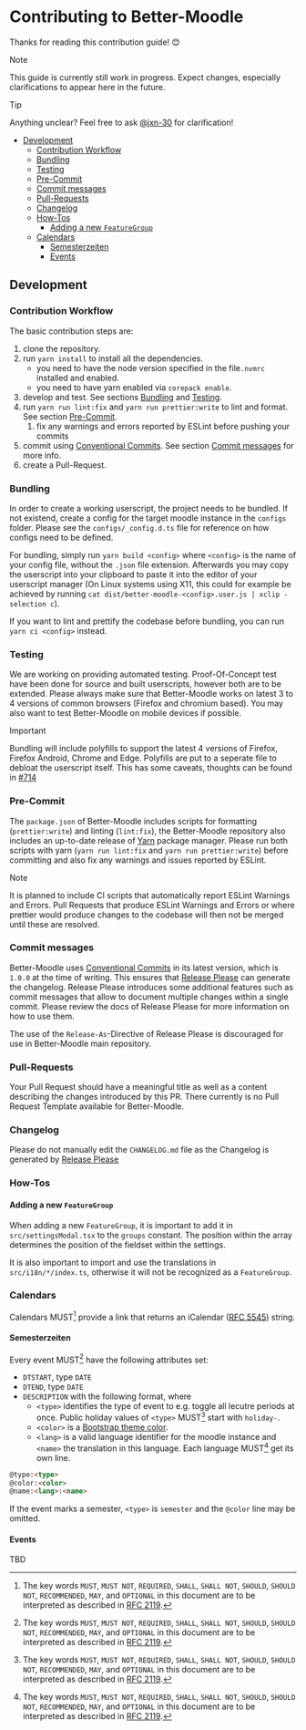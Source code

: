 # Contributing to Better-Moodle

Thanks for reading this contribution guide! 😊

> [!NOTE]
> This guide is currently still work in progress. Expect changes, especially clarifications to appear here in the future.

> [!TIP]
> Anything unclear? Feel free to ask [@jxn-30](https://github.com/jxn-30) for clarification!

- [Development](#development)
    - [Contribution Workflow](#contribution-workflow)
    - [Bundling](#bundling)
    - [Testing](#testing)
    - [Pre-Commit](#pre-commit)
    - [Commit messages](#commit-messages)
    - [Pull-Requests](#pull-requests)
    - [Changelog](#changelog)
    - [How-Tos](#how-tos)
        - [Adding a new `FeatureGroup`](#adding-a-new-featuregroup)
    - [Calendars](#calendars)
        - [Semesterzeiten](#semesterzeiten)
        - [Events](#events)

## Development

### Contribution Workflow

The basic contribution steps are:

1. clone the repository.
2. run `yarn install` to install all the dependencies.
    - you need to have the node version specified in the file`.nvmrc` installed and enabled.
    - you need to have yarn enabled via `corepack enable`.
3. develop and test. See sections [Bundling](#bundling) and [Testing](#testing).
4. run `yarn run lint:fix` and `yarn run prettier:write` to lint and format. See section [Pre-Commit](#pre-commit).
    1. fix any warnings and errors reported by ESLint before pushing your commits
5. commit using [Conventional Commits][cc]. See section [Commit messages](#commit-messages) for more info.
6. create a Pull-Request.

### Bundling

In order to create a working userscript, the project needs to be bundled. If not existend, create a config for the target moodle instance in the `configs` folder.
Please see the `configs/_config.d.ts` file for reference on how configs need to be defined.

For bundling, simply run `yarn build <config>` where `<config>` is the name of your config file, without the `.json` file extension.
Afterwards you may copy the userscript into your clipboard to paste it into the editor of your userscript manager (On Linux systems using X11, this could for example be achieved by running `cat dist/better-moodle-<config>.user.js | xclip -selection c`).

If you want to lint and prettify the codebase before bundling, you can run `yarn ci <config>` instead.

### Testing

We are working on providing automated testing. Proof-Of-Concept test have been done for source and built userscripts, however both are to be extended.
Please always make sure that Better-Moodle works on latest 3 to 4 versions of common browsers (Firefox and chromium based).
You may also want to test Better-Moodle on mobile devices if possible.

> [!IMPORTANT]
> Bundling will include polyfills to support the latest 4 versions of Firefox, Firefox Android, Chrome and Edge.
> Polyfills are put to a seperate file to debloat the userscript itself. This has some caveats, thoughts can be found in [#714](https://github.com/jxn-30/better-moodle/issues/714)

### Pre-Commit

The `package.json` of Better-Moodle includes scripts for formatting (`prettier:write`) and linting (`lint:fix`), the Better-Moodle repository also includes an up-to-date release of [Yarn](https://yarnpkg.com/) package manager.
Please run both scripts with yarn (`yarn run lint:fix` and `yarn run prettier:write`) before committing and also fix any warnings and issues reported by ESLint.

> [!NOTE]
> It is planned to include CI scripts that automatically report ESLint Warnings and Errors.
> Pull Requests that produce ESLint Warnings and Errors or where prettier would produce changes to the codebase will then not be merged until these are resolved.

### Commit messages

Better-Moodle uses [Conventional Commits][cc] in its latest version, which is `1.0.0` at the time of writing.
This ensures that [Release Please][rp] can generate the changelog.
Release Please introduces some additional features such as commit messages that allow to document multiple changes within a single commit.
Please review the docs of Release Please for more information on how to use them.

The use of the `Release-As`-Directive of Release Please is discouraged for use in Better-Moodle main repository.

### Pull-Requests

Your Pull Request should have a meaningful title as well as a content describing the changes introduced by this PR.
There currently is no Pull Request Template available for Better-Moodle.

### Changelog

Please do not manually edit the `CHANGELOG.md` file as the Changelog is generated by [Release Please][rp]

### How-Tos

#### Adding a new `FeatureGroup`

When adding a new `FeatureGroup`, it is important to add it in `src/settingsModal.tsx` to the `groups` constant.
The position within the array determines the position of the fieldset within the settings.

It is also important to import and use the translations in `src/i18n/*/index.ts`, otherwise it will not be recognized as a `FeatureGroup`.

### Calendars

Calendars MUST[^keyword] provide a link that returns an iCalendar ([RFC 5545](https://www.rfc-editor.org/rfc/rfc5545.txt)) string.

#### Semesterzeiten

Every event MUST[^keyword] have the following attributes set:

- `DTSTART`, type `DATE`
- `DTEND`, type `DATE`
- `DESCRIPTION` with the following format, where
    - `<type>` identifies the type of event to e.g. toggle all lecutre periods at once. Public holiday values of `<type>` MUST[^keyword] start with `holiday-`.
    - `<color>` is a [Bootstrap theme color](https://getbootstrap.com/docs/4.6/getting-started/theming/#theme-colors).
    - `<lang>` is a valid language identifier for the moodle instance and `<name>` the translation in this language. Each language MUST[^keyword] get its own line.

```md
@type:<type>
@color:<color>
@name:<lang>:<name>
```

If the event marks a semester, `<type>` is `semester` and the `@color` line may be omitted.

#### Events

TBD

[cc]: https://www.conventionalcommits.org/
[rp]: https://github.com/googleapis/release-please/

[^keyword]: The key words `MUST`, `MUST NOT`, `REQUIRED`, `SHALL`, `SHALL NOT`, `SHOULD`, `SHOULD NOT`, `RECOMMENDED`, `MAY`, and `OPTIONAL` in this document are to be interpreted as described in [RFC 2119](https://www.ietf.org/rfc/rfc2119.txt).

